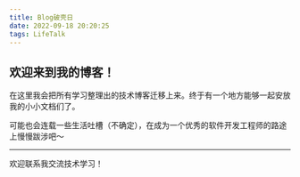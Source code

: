 ```yaml
---
title: Blog破壳日
date: 2022-09-18 20:20:25
tags: LifeTalk
---
```

## 欢迎来到我的博客！

在这里我会把所有学习整理出的技术博客迁移上来。终于有一个地方能够一起安放我的小小文档们了。

可能也会连载一些生活吐槽（不确定），在成为一个优秀的软件开发工程师的路途上慢慢跋涉吧～

----------

欢迎联系我交流技术学习！
